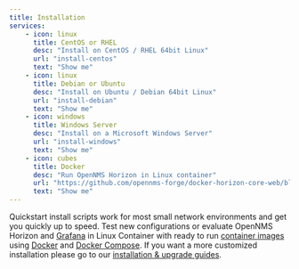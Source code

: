 ```yaml
---
title: Installation
services:
    - icon: linux
      title: CentOS or RHEL
      desc: "Install on CentOS / RHEL 64bit Linux"
      url: "install-centos"
      text: "Show me"
    - icon: linux
      title: Debian or Ubuntu
      desc: "Install on Ubuntu / Debian 64bit Linux"
      url: "install-debian"
      text: "Show me"
    - icon: windows
      title: Windows Server
      desc: "Install on a Microsoft Windows Server"
      url: "install-windows"
      text: "Show me"
    - icon: cubes
      title: Docker
      desc: "Run OpenNMS Horizon in Linux container"
      url: "https://github.com/opennms-forge/docker-horizon-core-web/blob/master/README.md"
      text: "Show me"
---
```


Quickstart install scripts work for most small network environments and get you quickly up to speed.
Test new configurations or evaluate OpenNMS Horizon and [Grafana](http://grafana.org) in Linux Container with ready to run [container images](https://hub.docker.com/r/opennms) using [Docker](https://www.docker.com/what-docker) and [Docker Compose](https://docs.docker.com/compose/).
If you want a more customized installation please go to our [installation & upgrade guides](https://wiki.opennms.org/wiki/Installation_and_Upgrades).
